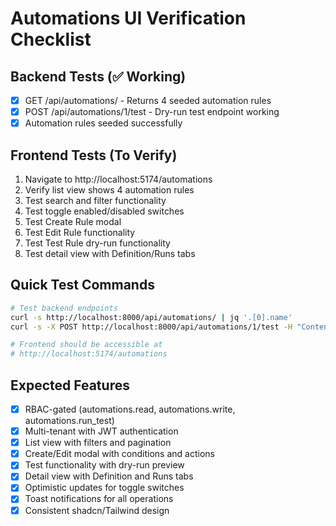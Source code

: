 # Automations UI Verification Checklist

## Backend Tests (✅ Working)
- [x] GET /api/automations/ - Returns 4 seeded automation rules
- [x] POST /api/automations/1/test - Dry-run test endpoint working
- [x] Automation rules seeded successfully

## Frontend Tests (To Verify)
1. Navigate to http://localhost:5174/automations
2. Verify list view shows 4 automation rules
3. Test search and filter functionality
4. Test toggle enabled/disabled switches
5. Test Create Rule modal
6. Test Edit Rule functionality
7. Test Test Rule dry-run functionality
8. Test detail view with Definition/Runs tabs

## Quick Test Commands
```bash
# Test backend endpoints
curl -s http://localhost:8000/api/automations/ | jq '.[0].name'
curl -s -X POST http://localhost:8000/api/automations/1/test -H "Content-Type: application/json" -d '{"trigger_payload": {"entity_type": "deal", "entity_id": 1, "from_stage": "qualification", "to_stage": "proposal"}}' | jq '.conditions_met'

# Frontend should be accessible at
# http://localhost:5174/automations
```

## Expected Features
- [x] RBAC-gated (automations.read, automations.write, automations.run_test)
- [x] Multi-tenant with JWT authentication
- [x] List view with filters and pagination
- [x] Create/Edit modal with conditions and actions
- [x] Test functionality with dry-run preview
- [x] Detail view with Definition and Runs tabs
- [x] Optimistic updates for toggle switches
- [x] Toast notifications for all operations
- [x] Consistent shadcn/Tailwind design
